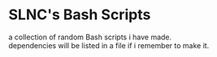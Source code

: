 # SLNC's Bash Scripts
a collection of random Bash scripts i have made.  
dependencies will be listed in a file if i remember to make it.
